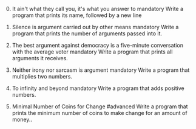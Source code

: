 0. It ain't what they call you, it's what you answer to
mandatory
Write a program that prints its name, followed by a new line

1. Silence is argument carried out by other means
mandatory
Write a program that prints the number of arguments passed into it.

2. The best argument against democracy is a five-minute conversation with the average voter
mandatory
Write a program that prints all arguments it receives.

3. Neither irony nor sarcasm is argument
mandatory
Write a program that multiplies two numbers.

4. To infinity and beyond
mandatory
Write a program that adds positive numbers.

5. Minimal Number of Coins for Change
#advanced
Write a program that prints the minimum number of coins to make change for an amount of money..

